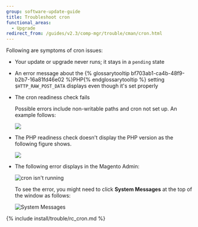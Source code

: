 ```yaml
---
group: software-update-guide
title: Troubleshoot cron
functional_areas:
  - Upgrade
redirect_from: /guides/v2.3/comp-mgr/trouble/cman/cron.html
---
```


Following are symptoms of cron issues:

* Your update or upgrade never runs; it stays in a `pending` state
* An error message about the {% glossarytooltip bf703ab1-ca4b-48f9-b2b7-16a81fd46e02 %}PHP{% endglossarytooltip %} setting `$HTTP_RAW_POST_DATA` displays even though it's set properly
* The cron readiness check fails

  Possible errors include non-writable paths and cron not set up. An example follows:

  <img src="{{site.baseurl}}/static/images/upgr-tshoot-no-cron2.png">

* The PHP readiness check doesn't display the PHP version as the following figure shows.

  <img src="{{site.baseurl}}/static/images/upgr-tshoot-no-cron.png">

* The following error displays in the Magento Admin:

  ![cron isn't running]({{site.baseurl}}/static/images/compman-cron-not-running.png)

  To see the error, you might need to click **System Messages** at the top of the window as follows:

  ![System Messages]({{site.baseurl}}/static/images/compman_sys-messages.png)

{% include install/trouble/rc_cron.md %}

